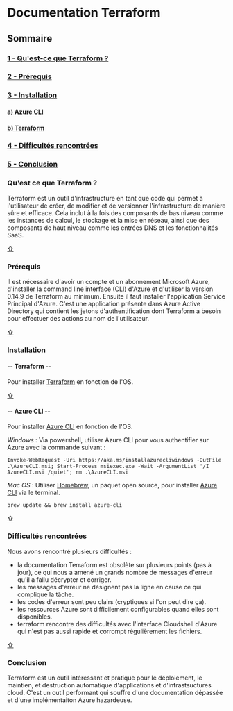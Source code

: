 # Documentation Terraform

<div id='top'/>  

## Sommaire
### [1 - Qu'est-ce que Terraform ?](#Terraform)
### [2 - Prérequis](#Prérequis)
### [3 - Installation](#Installation)
#### [a) Azure CLI](#Azure-CLI)
#### [b) Terraform](#Terraform-install)
### [4 - Difficultés rencontrées](#Difficultés)
### [5 - Conclusion](#Conclusion)


<div id='Terraform'/>  

### Qu'est ce que Terraform ?

Terraform est un outil d'infrastructure en tant que code qui permet à l'utilisateur de créer, de modifier et de versionner l'infrastructure de manière sûre et efficace. Cela inclut à la fois des composants de bas niveau comme les instances de calcul, le stockage et la mise en réseau, ainsi que des composants de haut niveau comme les entrées DNS et les fonctionnalités SaaS.

[&#8679;](#top)  

<div id='Prérequis'/>  

### Prérequis

Il est nécessaire d'avoir un compte et un abonnement Microsoft Azure, d'installer la command line interface (CLI) d'Azure et d'utiliser la version 0.14.9 de Terraform au minimum. Ensuite il faut installer l'application Service Principal d'Azure. C'est une application présente dans Azure Active Directory qui contient les jetons d'authentification dont Terraform a besoin pour effectuer des actions au nom de l'utilisateur. 

[&#8679;](#top)  

<div id='Installation'/>  

### Installation

<div id='Terraform-install'/>  

#### -- Terraform --

Pour installer [Terraform](https://docs.microsoft.com/fr-fr/azure/developer/terraform/quickstart-configure) en fonction de l'OS.

[&#8679;](#top)  

<div id='Azure-CLI'/>  

#### -- Azure CLI --

Pour installer [Azure CLI](https://docs.microsoft.com/fr-fr/cli/azure/install-azure-cli) en fonction de l'OS. 

*Windows* :
Via powershell, utiliser Azure CLI pour vous authentifier sur Azure avec la commande suivant :

`Invoke-WebRequest -Uri https://aka.ms/installazurecliwindows -OutFile .\AzureCLI.msi; Start-Process msiexec.exe -Wait -ArgumentList '/I AzureCLI.msi /quiet'; rm .\AzureCLI.msi`

*Mac OS* :
Utiliser [Homebrew](https://brew.sh/), un paquet open source, pour installer [Azure CLI](https://formulae.brew.sh/formula/azure-cli) via le terminal.

`brew update && brew install azure-cli`

[&#8679;](#top)  

<div id='Difficultés'/>  

### Difficultés rencontrées
Nous avons rencontré plusieurs difficultés :
- la documentation Terraform est obsolète sur plusieurs points (pas à jour), ce qui nous a amené un grands nombre de messages d'erreur qu'il a fallu décrypter et corriger.
- les messages d'erreur ne désignent pas la ligne en cause ce qui complique la tâche.
- les codes d'erreur sont peu clairs (cryptiques si l'on peut dire ça).
- les ressources Azure sont difficilement configurables quand elles sont disponibles.
- terraform rencontre des difficultés avec l'interface Cloudshell d'Azure qui n'est pas aussi rapide et corrompt régulièrement les fichiers.

[&#8679;](#top) 

<div id='Conclusion'/> 

### Conclusion
Terraform est un outil intéressant et pratique pour le déploiement, le maintien, et destruction automatique d'applications et d'infrastsuctures cloud. C'est un outil performant qui souffre d'une documentation dépassée et d'une implémentaiton Azure hazardeuse.
